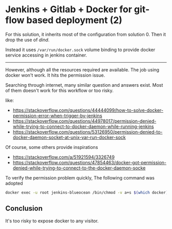 # Jenkins + Gitlab + Docker for git-flow based deployment (2)

For this solution, it inherits most of the configuration from solution 0. Then it drop the use of *dind*.

Instead it uses `/var/run/docker.sock` volume binding to provide docker service accessing in jenkins container.

---

However, although all the resources required are available. The job using docker won't work. It hits the permission issue.

Searching through internet, many similar question and answers exist. Most of them doesn't work for this workflow or too risky.

like:

- https://stackoverflow.com/questions/44444099/how-to-solve-docker-permission-error-when-trigger-by-jenkins
- https://stackoverflow.com/questions/44978017/permission-denied-while-trying-to-connect-to-docker-daemon-while-running-jenkins
- https://stackoverflow.com/questions/53126950/permission-denied-to-docker-daemon-socket-at-unix-var-run-docker-sock


Of course, some others provide inspirations

- https://stackoverflow.com/a/51921594/3326749
- https://stackoverflow.com/questions/47854463/docker-got-permission-denied-while-trying-to-connect-to-the-docker-daemon-socke

To verify the permission problem quickly, The following command was adopted

```sh
docker exec -u root jenkins-blueocean /bin/chmod -v a+s $(which docker)
```

## Conclusion

It's too risky to expose docker to any visitor.
